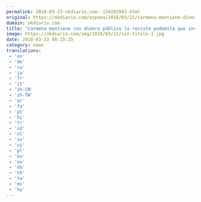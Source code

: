 ```yaml
---
permalink: 2018-03-23-okdiario.com--134203943.html
original: https://okdiario.com/espana/2018/03/23/carmena-mantiene-dinero-publico-revista-podemita-que-lanzo-bulo-lavapies-2006649
domain: okdiario.com
title: "Carmena mantiene con dinero público la revista podemita que incendió Lavapiés"
image: https://okdiario.com/img/2018/03/22/sin-titulo-1.jpg
date: 2018-03-23 08:15:15
category: news
translations: 
 - 'en'
 - 'de'
 - 'ru'
 - 'ja'
 - 'fr'
 - 'it'
 - 'zh-CN'
 - 'zh-TW'
 - 'ar'
 - 'fa'
 - 'pt'
 - 'hi'
 - 'tr'
 - 'id'
 - 'nl'
 - 'sv'
 - 'vi'
 - 'pl'
 - 'ko'
 - 'no'
 - 'da'
 - 'th'
 - 'ta'
 - 'ms'
 - 'hy'
---
```


